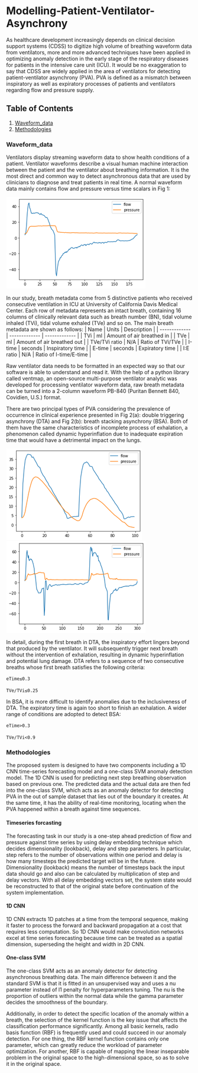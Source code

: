 # Modelling-Patient-Ventilator-Asynchrony
As healthcare development increasingly depends on clinical decision support systems (CDSS) to digitize high volume of breathing waveform data from ventilators, more and more advanced techniques have been applied in optimizing anomaly detection in the early stage of the respiratory diseases for patients in the intensive care unit (ICU). It would be no exaggeration to say that CDSS are widely applied in the area of ventilators for detecting patient-ventilator asynchrony (PVA). PVA is defined as a mismatch between inspiratory as well as expiratory processes of patients and ventilators regarding flow and pressure supply.

## Table of Contents
1. [Waveform_data](#Waveform_data)
2. [Methodologies](#Methodologies)

### Waveform_data
Ventilators display streaming waveform data to show health conditions of a patient. Ventilator waveforms describe a visual human machine interaction between the patient and the ventilator about breathing information. It is the most direct and common way to detect asynchronous data that are used by clinicians to diagnose and treat patients in real time. A normal waveform data mainly contains flow and pressure versus time scalars in Fig 1:

![Fig 1](download1.png)

In our study, breath metadata come from 5 distinctive patients who received consecutive ventilation in ICU at University of California Davis Medical Center. Each row of metadata represents an intact breath, containing 16 columns of clinically relevant data such as breath number (BN), tidal volume inhaled (TVi), tidal volume exhaled (TVe) and so on. The main breath metadata are shown as follows:
| Name | Units | Description |
| ------------- | ------------- | ------------- |
| TVi | ml | Amount of air breathed in |
| TVe	| ml | Amount of air breathed out |
| TVe/TVi ratio |	N/A |	Ratio of TVi/TVe |
| I-time | seconds | Inspiratory time |
| E-time | seconds | Expiratory time |
| I:E ratio	| N/A	| Ratio of I-time/E-time |


Raw ventilator data needs to be formatted in an expected way so that our software is able to understand and read it. With the help of a python library called ventmap, an open-source multi-purpose ventilator analytic was developed for processing ventilator waveform data, raw breath metadata can be turned into a 2-column waveform PB-840 (Puritan Bennett 840, Covidien, U.S.) format.

There are two principal types of PVA considering the prevalence of occurrence in clinical experience presented in Fig 2(a): double triggering asynchrony (DTA) and Fig 2(b): breath stacking asynchrony (BSA). Both of them have the same characteristics of incomplete process of exhalation, a phenomenon called dynamic hyperinflation due to inadequate expiration time that would have a detrimental impact on the lungs.

![Fig 2(a)](download2.png)
![Fig 2(b)](download3.png)

In detail, during the first breath in DTA, the inspiratory effort lingers beyond that produced by the ventilator. It will subsequently trigger next breath without the intervention of exhalation, resulting in dynamic hyperinflation and potential lung damage. DTA refers to a sequence of two consecutive breaths whose first breath satisfies the following criteria:

    eTime≤0.3
                                      
    TVe/TVi≤0.25
    
In BSA, it is more difficult to identify anomalies due to the inclusiveness of DTA. The expiratory time is again too short to finish an exhalation. A wider range of conditions are adopted to detect BSA:
    
    eTime>0.3
    
    TVe/TVi<0.9

### Methodologies
The proposed system is designed to have two components including a 1D CNN time-series forecasting model and a one-class SVM anomaly detection model. The 1D CNN is used for predicting next step breathing observation based on previous one. The predicted data and the actual data are then fed into the one-class SVM, which acts as an anomaly detector for detecting PVA in the out of sample dataset that lies out of the boundary it creates. At the same time, it has the ability of real-time monitoring, locating when the PVA happened within a breath against time sequences.

#### Timeseries forcasting
The forecasting task in our study is a one-step ahead prediction of flow and pressure against time series by using delay embedding technique which decides dimensionality (lookback), delay and step parameters. In particular, step refers to the number of observations within one period and delay is how many timesteps the predicted target will be in the future. Dimensionality (lookback) means the number of timesteps back the input data should go and also can be calculated by multiplication of step and delay vectors. With all delay embedding vectors set, the system state would be reconstructed to that of the original state before continuation of the system implementation.

#### 1D CNN
1D CNN extracts 1D patches at a time from the temporal sequence, making it faster to process the forward and backward propagation at a cost that requires less computation. So 1D CNN would make convolution networks excel at time series forecasting because time can be treated as a spatial dimension, superseding the height and width in 2D CNN.

#### One-class SVM

The one-class SVM acts as an anomaly detector for detecting asynchronous breathing data. The main difference between it and the standard SVM is that it is fitted in an unsupervised way and uses a nu parameter instead of l1 penalty for hyperparameters tuning. The nu is the proportion of outliers within the normal data while the gamma parameter decides the smoothness of the boundary.

Additionally, in order to detect the specific location of the anomaly within a breath, the selection of the kernel function is the key issue that affects the classification performance significantly. Among all basic kernels, radio basis function (RBF) is frequently used and could succeed in our anomaly detection. For one thing, the RBF kernel function contains only one parameter, which can greatly reduce the workload of parameter optimization. For another, RBF is capable of mapping the linear inseparable problem in the original space to the high-dimensional space, so as to solve it in the original space.

